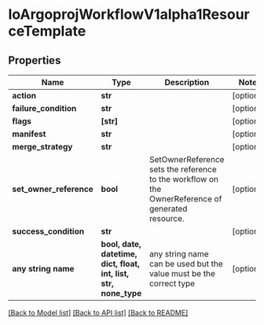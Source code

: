 # IoArgoprojWorkflowV1alpha1ResourceTemplate


## Properties
Name | Type | Description | Notes
------------ | ------------- | ------------- | -------------
**action** | **str** |  | [optional] 
**failure_condition** | **str** |  | [optional] 
**flags** | **[str]** |  | [optional] 
**manifest** | **str** |  | [optional] 
**merge_strategy** | **str** |  | [optional] 
**set_owner_reference** | **bool** | SetOwnerReference sets the reference to the workflow on the OwnerReference of generated resource. | [optional] 
**success_condition** | **str** |  | [optional] 
**any string name** | **bool, date, datetime, dict, float, int, list, str, none_type** | any string name can be used but the value must be the correct type | [optional]

[[Back to Model list]](../README.md#documentation-for-models) [[Back to API list]](../README.md#documentation-for-api-endpoints) [[Back to README]](../README.md)


